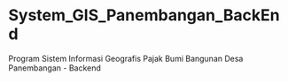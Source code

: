 # System_GIS_Panembangan_BackEnd
Program Sistem Informasi Geografis Pajak Bumi Bangunan Desa Panembangan - Backend
